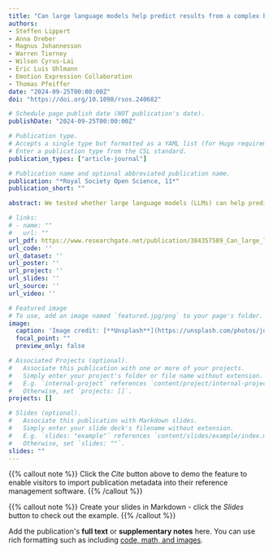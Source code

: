 ```yaml
---
title: "Can large language models help predict results from a complex behavioural science study?"
authors:
- Steffen Lippert
- Anna Dreber
- Magnus Johannesson
- Warren Tierney
- Wilson Cyrus-Lai
- Eric Luis Uhlmann
- Emotion Expression Collaboration
- Thomas Pfeiffer
date: "2024-09-25T00:00:00Z"
doi: "https://doi.org/10.1098/rsos.240682"

# Schedule page publish date (NOT publication's date).
publishDate: "2024-09-25T00:00:00Z"

# Publication type.
# Accepts a single type but formatted as a YAML list (for Hugo requirements).
# Enter a publication type from the CSL standard.
publication_types: ["article-journal"]

# Publication name and optional abbreviated publication name.
publication: "*Royal Society Open Science, 11*"
publication_short: ""

abstract: We tested whether large language models (LLMs) can help predict results from a complex behavioural science experiment. In study 1, we investigated the performance of the widely used LLMs GPT-3.5 and GPT-4 in forecasting the empirical findings of a large-scale experimental study of emotions, gender, and social perceptions. We found that GPT-4, but not GPT-3.5, matched the performance of a cohort of 119 human experts, with correlations of 0.89 (GPT-4), 0.07 (GPT-3.5) and 0.87 (human experts) between aggregated forecasts and realized effect sizes. In study 2, providing participants from a university subject pool the opportunity to query a GPT-4 powered chatbot significantly increased the accuracy of their forecasts. Results indicate promise for artificial intelligence (AI) to help anticipate—at scale and minimal cost—which claims about human behaviour will find empirical support and which ones will not. Our discussion focuses on avenues for human–AI collaboration in science.

# links:
# - name: ""
#   url: ""
url_pdf: https://www.researchgate.net/publication/384357589_Can_large_language_models_help_predict_results_from_a_complex_behavioural_science_study
url_code: ''
url_dataset: ''
url_poster: ''
url_project: ''
url_slides: ''
url_source: ''
url_video: ''

# Featured image
# To use, add an image named `featured.jpg/png` to your page's folder. 
image:
  caption: 'Image credit: [**Unsplash**](https://unsplash.com/photos/jdD8gXaTZsc)'
  focal_point: ""
  preview_only: false

# Associated Projects (optional).
#   Associate this publication with one or more of your projects.
#   Simply enter your project's folder or file name without extension.
#   E.g. `internal-project` references `content/project/internal-project/index.md`.
#   Otherwise, set `projects: []`.
projects: []

# Slides (optional).
#   Associate this publication with Markdown slides.
#   Simply enter your slide deck's filename without extension.
#   E.g. `slides: "example"` references `content/slides/example/index.md`.
#   Otherwise, set `slides: ""`.
slides: ""
---
```


{{% callout note %}}
Click the *Cite* button above to demo the feature to enable visitors to import publication metadata into their reference management software.
{{% /callout %}}

{{% callout note %}}
Create your slides in Markdown - click the *Slides* button to check out the example.
{{% /callout %}}

Add the publication's **full text** or **supplementary notes** here. You can use rich formatting such as including [code, math, and images](https://docs.hugoblox.com/content/writing-markdown-latex/).
